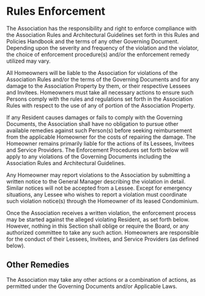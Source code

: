 # Rules Enforcement

The Association has the responsibility and right to enforce compliance with the Association Rules and Architectural Guidelines set forth in this Rules and Policies Handbook and the terms of any other Governing Document. Depending upon the severity and frequency of the violation and the violator, the choice of enforcement procedure\(s\) and/or the enforcement remedy utilized may vary.

All Homeowners will be liable to the Association for violations of the Association Rules and/or the terms of the Governing Documents and for any damage to the Association Property by them, or their respective Lessees and Invitees. Homeowners must take all necessary actions to ensure such Persons comply with the rules and regulations set forth in the Association Rules with respect to the use of any of portion of the Association Property.

If any Resident causes damages or fails to comply with the Governing Documents, the Association shall have no obligation to pursue other available remedies against such Person\(s\) before seeking reimbursement from the applicable Homeowner for the costs of repairing the damage. The Homeowner remains primarily liable for the actions of its Lessees, Invitees and Service Providers. The Enforcement Procedures set forth below will apply to any violations of the Governing Documents including the Association Rules and Architectural Guidelines.

Any Homeowner may report violations to the Association by submitting a written notice to the General Manager describing the violation in detail. Similar notices will not be accepted from a Lessee. Except for emergency situations, any Lessee who wishes to report a violation must coordinate such violation notice\(s\) through the Homeowner of its leased Condominium.

Once the Association receives a written violation, the enforcement process may be started against the alleged violating Resident, as set forth below. However, nothing in this Section shall oblige or require the Board, or any authorized committee to take any such action. Homeowners are responsible for the conduct of their Lessees, Invitees, and Service Providers \(as defined below\).

## Other Remedies

The Association may take any other actions or a combination of actions, as permitted under the Governing Documents and/or Applicable Laws.


